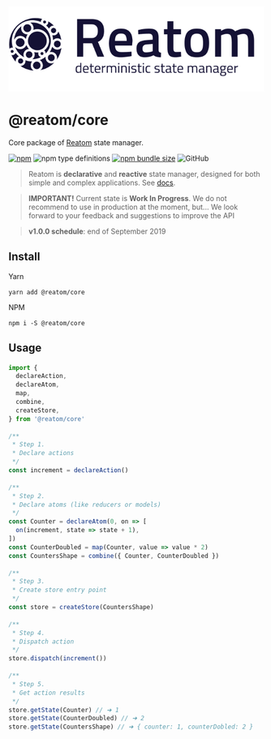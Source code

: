 <div align="center">
<br/>
<img src="../../docs/logos/logo.png" alt="reatom logo" align="center">
</div>

# @reatom/core

Core package of [Reatom](https://github.com/artalar/reatom) state manager. 

[![npm](https://img.shields.io/npm/v/@reatom/core?style=flat-square)](https://www.npmjs.com/package/@reatom/core)
![npm type definitions](https://img.shields.io/npm/types/@reatom/core?style=flat-square)
[![npm bundle size](https://img.shields.io/bundlephobia/minzip/@reatom/core?style=flat-square)](https://bundlephobia.com/result?p=@reatom/core)
![GitHub](https://img.shields.io/github/license/artalar/reatom?style=flat-square)


> Reatom is **declarative** and **reactive** state manager, designed for both simple and complex applications. See [docs](https://artalar.github.io/reatom/).


> **IMPORTANT!** Current state is **Work In Progress**. We do not recommend to use in production at the moment, but... We look forward to your feedback and suggestions to improve the API

> **v1.0.0 schedule**: end of September 2019

## Install

Yarn
```
yarn add @reatom/core
```

NPM
```
npm i -S @reatom/core
```

## Usage

```js
import {
  declareAction,
  declareAtom,
  map,
  combine,
  createStore,
} from '@reatom/core'

/**
 * Step 1.
 * Declare actions
 */
const increment = declareAction()

/**
 * Step 2.
 * Declare atoms (like reducers or models)
 */
const Counter = declareAtom(0, on => [
  on(increment, state => state + 1),
])
const CounterDoubled = map(Counter, value => value * 2)
const CountersShape = combine({ Counter, CounterDoubled })

/**
 * Step 3.
 * Create store entry point
 */
const store = createStore(CountersShape)

/**
 * Step 4.
 * Dispatch action
 */
store.dispatch(increment())

/**
 * Step 5.
 * Get action results
 */
store.getState(Counter) // ➜ 1
store.getState(CounterDoubled) // ➜ 2
store.getState(CountersShape) // ➜ { counter: 1, counterDobled: 2 }
```
